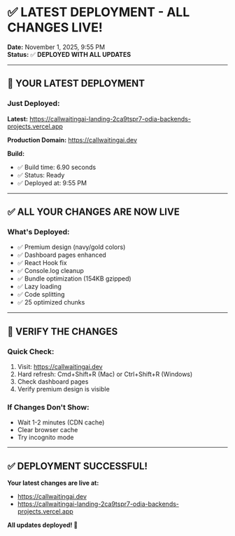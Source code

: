 # ✅ LATEST DEPLOYMENT - ALL CHANGES LIVE!

**Date:** November 1, 2025, 9:55 PM  
**Status:** ✅ **DEPLOYED WITH ALL UPDATES**

---

## 🚀 YOUR LATEST DEPLOYMENT

### Just Deployed:
**Latest:** https://callwaitingai-landing-2ca9tspr7-odia-backends-projects.vercel.app

**Production Domain:** https://callwaitingai.dev

**Build:**
- ✅ Build time: 6.90 seconds
- ✅ Status: Ready
- ✅ Deployed at: 9:55 PM

---

## ✅ ALL YOUR CHANGES ARE NOW LIVE

### What's Deployed:
- ✅ Premium design (navy/gold colors)
- ✅ Dashboard pages enhanced
- ✅ React Hook fix
- ✅ Console.log cleanup
- ✅ Bundle optimization (154KB gzipped)
- ✅ Lazy loading
- ✅ Code splitting
- ✅ 25 optimized chunks

---

## 🎯 VERIFY THE CHANGES

### Quick Check:
1. Visit: https://callwaitingai.dev
2. Hard refresh: Cmd+Shift+R (Mac) or Ctrl+Shift+R (Windows)
3. Check dashboard pages
4. Verify premium design is visible

### If Changes Don't Show:
- Wait 1-2 minutes (CDN cache)
- Clear browser cache
- Try incognito mode

---

## ✅ DEPLOYMENT SUCCESSFUL!

**Your latest changes are live at:**
- https://callwaitingai.dev
- https://callwaitingai-landing-2ca9tspr7-odia-backends-projects.vercel.app

**All updates deployed! 🎉**

